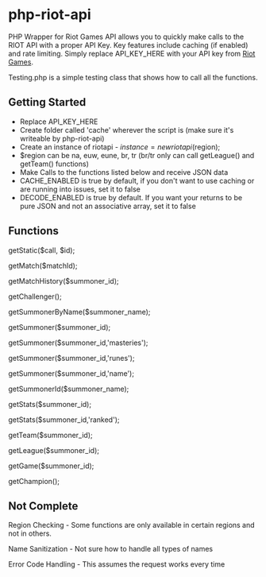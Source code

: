 php-riot-api
============

PHP Wrapper for Riot Games API allows you to quickly make calls to the RIOT API with a proper API Key. Key features include
caching (if enabled) and rate limiting.
Simply replace API_KEY_HERE with your API key from [Riot Games](http://developer.riotgames.com/sign-in?fhs=true).


Testing.php is a simple testing class that shows how to call all the functions.

Getting Started
------------

 - Replace API_KEY_HERE
 - Create folder called 'cache' wherever the script is (make sure it's writeable by php-riot-api)
 - Create an instance of riotapi - $instance = new riotapi($region); 
 - $region can be na, euw, eune, br, tr (br/tr only can call getLeague() and getTeam() functions)
 - Make Calls to the functions listed below and receive JSON data
 - CACHE_ENABLED is true by default, if you don't want to use caching or are running into issues, set it to false
 - DECODE_ENABLED is true by default. If you want your returns to be pure JSON and not an associative array, set it to false 

Functions
------------
getStatic($call, $id);

getMatch($matchId);

getMatchHistory($summoner_id);

getChallenger();

getSummonerByName($summoner_name);

getSummoner($summoner_id);

getSummoner($summoner_id,'masteries');

getSummoner($summoner_id,'runes');

getSummoner($summoner_id,'name');

getSummonerId($summoner_name);

getStats($summoner_id);

getStats($summoner_id,'ranked');

getTeam($summoner_id);

getLeague($summoner_id);

getGame($summoner_id);

getChampion();

Not Complete
------------

Region Checking - Some functions are only available in certain regions and not in others.

Name Sanitization - Not sure how to handle all types of names

Error Code Handling - This assumes the request works every time